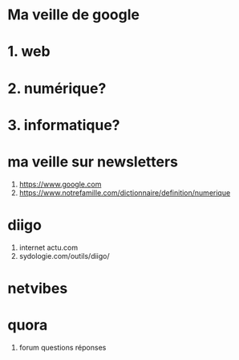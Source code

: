 
# Ma veille de google #
# 1. web
# 2.  numérique? #
# 3. informatique? #
# ma veille sur newsletters #
1. https://www.google.com
2. https://www.notrefamille.com/dictionnaire/definition/numerique
# diigo #
1. internet actu.com
2. sydologie.com/outils/diigo/

# netvibes #

# quora #
1. forum questions réponses




